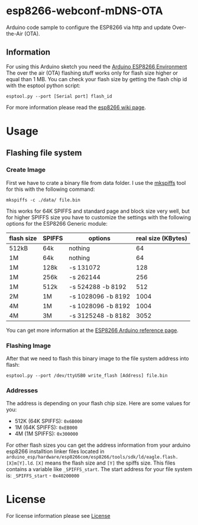 # esp8266-webconf-mDNS-OTA
Arduino code sample to configure the ESP8266 via http and update Over-the-Air (OTA).

## Information
For using this Arduino sketch you need the [Arduino ESP8266 Environment](https://github.com/esp8266/Arduino)
<br>
The over the air (OTA) flashing stuff works only for flash size higher or equal than 1 MB.
You can check your flash size by getting the flash chip id with the esptool python script:
```
esptool.py --port [Serial port] flash_id
```
For more information please read the [esp8266 wiki page](http://www.esp8266.com/wiki/doku.php?id=esp8266-module-family#modules).

# Usage

## Flashing file system

### Create Image
First we have to crate a binary file from data folder.
I use the [mkspiffs](https://github.com/igrr/mkspiffs) tool for this with the following command:
```
mkspiffs -c ./data/ file.bin
```
This works for 64K SPIFFS and standard page and block size very well, but for higher SPIFFS size you have to customize the settings with the following options for the ESP8266 Generic module:

flash size | SPIFFS | options | real size (KBytes)
-----------|--------|---------|------------------
512kB | 64k | nothing | 64
1M | 64k | nothing | 64
1M | 128k | -s 131072 | 128
1M | 256k | -s 262144 | 256
1M | 512k | -s 524288 -b 8192 | 512
2M | 1M | -s 1028096 -b 8192 | 1004
4M | 1M | -s 1028096 -b 8192 | 1004
4M | 3M | -s 3125248 -b 8182 | 3052

You can get more information at the [ESP8266 Arduino reference page](https://github.com/esp8266/Arduino/blob/esp8266/hardware/esp8266com/esp8266/doc/reference.md#file-system).


### Flashing Image
After that we need to flash this binary image to the file system address into flash:
```
esptool.py --port /dev/ttyUSB0 write_flash [Address] file.bin
```

### Addresses
The address is depending on your flash chip size. Here are some values for you:
- 512K (64K SPIFFS): `0x6B000`
- 1M (64K SPIFFS): `0xEB000`
- 4M (1M SPIFFS): `0x300000`

For other flash sizes you can get the address information from your arduino esp8266 installtion linker files located in
`arduino_esp/hardware/esp8266com/esp8266/tools/sdk/ld/eagle.flash.[X]m[Y].ld`.
`[X]` means the flash size and `[Y]` the spiffs size. This files contains a variable like `_SPIFFS_start`.
The start address for your file system is: `_SPIFFS_start` - `0x40200000`


# License
For license information please see [License](LICENSE.md)
